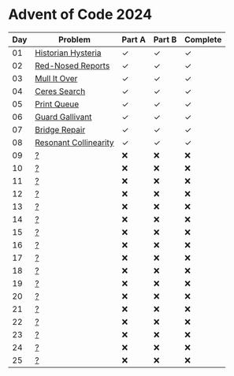 # Advent of Code 2024

| Day | Problem | Part A | Part B | Complete |
|-----|---------|---------|---------|----------|
| 01 | [Historian Hysteria](https://adventofcode.com/2024/day/1) | ✓ | ✓ | ✓ |
| 02 | [Red-Nosed Reports](https://adventofcode.com/2024/day/2) | ✓ | ✓ | ✓ |
| 03 | [Mull It Over](https://adventofcode.com/2024/day/3) | ✓ | ✓ | ✓ |
| 04 | [Ceres Search](https://adventofcode.com/2024/day/4) | ✓ | ✓ | ✓ |
| 05 | [Print Queue](https://adventofcode.com/2024/day/5) | ✓ | ✓ | ✓ |
| 06 | [Guard Gallivant](https://adventofcode.com/2024/day/6) | ✓ | ✓ | ✓ |
| 07 | [Bridge Repair](https://adventofcode.com/2024/day/7) | ✓ | ✓ | ✓ |
| 08 | [Resonant Collinearity](https://adventofcode.com/2024/day/8) | ✓ | ✓ | ✓ |
| 09 | [?](https://adventofcode.com/2024/day/9) | :x: | :x: | :x: |
| 10 | [?](https://adventofcode.com/2024/day/10) | :x: | :x: | :x: |
| 11 | [?](https://adventofcode.com/2024/day/11) | :x: | :x: | :x: |
| 12 | [?](https://adventofcode.com/2024/day/12) | :x: | :x: | :x: |
| 13 | [?](https://adventofcode.com/2024/day/13) | :x: | :x: | :x: |
| 14 | [?](https://adventofcode.com/2024/day/14) | :x: | :x: | :x: |
| 15 | [?](https://adventofcode.com/2024/day/15) | :x: | :x: | :x: |
| 16 | [?](https://adventofcode.com/2024/day/16) | :x: | :x: | :x: |
| 17 | [?](https://adventofcode.com/2024/day/17) | :x: | :x: | :x: |
| 18 | [?](https://adventofcode.com/2024/day/18) | :x: | :x: | :x: |
| 19 | [?](https://adventofcode.com/2024/day/19) | :x: | :x: | :x: |
| 20 | [?](https://adventofcode.com/2024/day/20) | :x: | :x: | :x: |
| 21 | [?](https://adventofcode.com/2024/day/21) | :x: | :x: | :x: |
| 22 | [?](https://adventofcode.com/2024/day/22) | :x: | :x: | :x: |
| 23 | [?](https://adventofcode.com/2024/day/23) | :x: | :x: | :x: |
| 24 | [?](https://adventofcode.com/2024/day/24) | :x: | :x: | :x: |
| 25 | [?](https://adventofcode.com/2024/day/25) | :x: | :x: | :x: |
